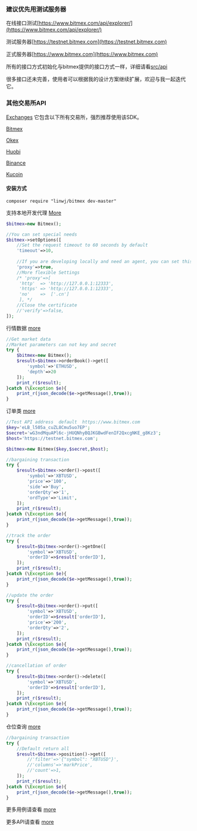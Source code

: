 ### 建议优先用测试服务器

在线接口测试[https://www.bitmex.com/api/explorer/](https://www.bitmex.com/api/explorer/)

测试服务器[https://testnet.bitmex.com](https://testnet.bitmex.com)

正式服务器[https://www.bitmex.com](https://www.bitmex.com)

所有的接口方式初始化与bitmex提供的接口方式一样，详细请看[src/api](https://github.com/zhouaini528/bitmex-php/tree/master/src/Api)

很多接口还未完善，使用者可以根据我的设计方案继续扩展，欢迎与我一起迭代它。

### 其他交易所API

[Exchanges](https://github.com/zhouaini528/exchanges-php) 它包含以下所有交易所，强烈推荐使用该SDK。

[Bitmex](https://github.com/zhouaini528/bitmex-php)

[Okex](https://github.com/zhouaini528/okex-php)

[Huobi](https://github.com/zhouaini528/huobi-php)

[Binance](https://github.com/zhouaini528/binance-php)

[Kucoin](https://github.com/zhouaini528/kucoin-php)

#### 安装方式
```
composer require "linwj/bitmex dev-master"
```

支持本地开发代理 [More](https://github.com/zhouaini528/bitmex-php/blob/master/tests/proxy.php#L24)
```php
$bitmex=new Bitmex();

//You can set special needs
$bitmex->setOptions([
    //Set the request timeout to 60 seconds by default
    'timeout'=>10,
    
    //If you are developing locally and need an agent, you can set this
    'proxy'=>true,
    //More flexible Settings
    /* 'proxy'=>[
     'http'  => 'http://127.0.0.1:12333',
     'https' => 'http://127.0.0.1:12333',
     'no'    =>  ['.cn']
     ], */
    //Close the certificate
    //'verify'=>false,
]);
```

行情数据 [more](https://github.com/zhouaini528/bitmex-php/blob/master/tests/position.php)
```php
//Get market data
//Market parameters can not key and secret
try {
    $bitmex=new Bitmex();
    $result=$bitmex->orderBook()->get([
        'symbol'=>'ETHUSD',
        'depth'=>20
    ]);
    print_r($result);
}catch (\Exception $e){
    print_r(json_decode($e->getMessage(),true));
}
```

订单类 [more](https://github.com/zhouaini528/bitmex-php/blob/master/tests/order.php)
```php
//Test API address  default  https://www.bitmex.com
$key='eLB_l505a_cuZL8Cmu5uo7EP';
$secret='wG3ndMquAPl6c-jHUQNhyBQJKGBwdFenIF2QxcgNKE_g8Kz3';
$host='https://testnet.bitmex.com';

$bitmex=new Bitmex($key,$secret,$host);

//bargaining transaction
try {
    $result=$bitmex->order()->post([
        'symbol'=>'XBTUSD',
        'price'=>'100',
        'side'=>'Buy',
        'orderQty'=>'1',
        'ordType'=>'Limit',
    ]);
    print_r($result);
}catch (\Exception $e){
    print_r(json_decode($e->getMessage(),true));
}

//track the order
try {
    $result=$bitmex->order()->getOne([
        'symbol'=>'XBTUSD',
        'orderID'=>$result['orderID'],
    ]);
    print_r($result);
}catch (\Exception $e){
    print_r(json_decode($e->getMessage(),true));
}

//update the order
try {
    $result=$bitmex->order()->put([
        'symbol'=>'XBTUSD',
        'orderID'=>$result['orderID'],
        'price'=>'200',
        'orderQty'=>'2',
    ]);
    print_r($result);
}catch (\Exception $e){
    print_r(json_decode($e->getMessage(),true));
}

//cancellation of order
try {
    $result=$bitmex->order()->delete([
        'symbol'=>'XBTUSD',
        'orderID'=>$result['orderID'],
    ]);
    print_r($result);
}catch (\Exception $e){
    print_r(json_decode($e->getMessage(),true));
}
```


仓位查询 [more](https://github.com/zhouaini528/bitmex-php/blob/master/tests/position.php)
```php
//bargaining transaction
try {
    //Default return all
    $result=$bitmex->position()->get([
        //'filter'=>'{"symbol": "XBTUSD"}',
        //'columns'=>'markPrice',
        //'count'=>1,
    ]);
    print_r($result);
}catch (\Exception $e){
    print_r(json_decode($e->getMessage(),true));
}
```

更多用例请查看 [more](https://github.com/zhouaini528/bitmex-php/tree/master/tests)

更多API请查看 [more](https://github.com/zhouaini528/bitmex-php/tree/master/src/Api)


